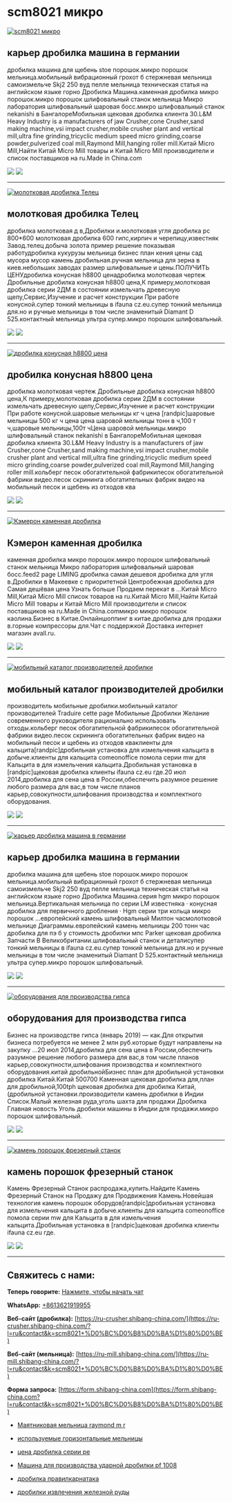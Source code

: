 # scm8021 микро

<a href="https://swt.shibang-china.com/?l=ru&img&k=scm8021+%D0%BC%D0%B8%D0%BA%D1%80%D0%BE" target="_blank">![scm8021 микро](http://static.shibang-china.com/all-800x300/348.jpg)</a>

## карьер дробилка машина в германии
дробилка машина для щебень stoe порошок.микро порошок мельница.мобильный вибрационный грохот б стержневая мельница самоизмельче Skj2 250 вуд пелле мельница техническая статья на английском языке горно Дробилка Машина.каменная дробилка микро порошок.микро порошок шлифовальный станок мельница Микро лаборатория шлифовальный шаровая босс.микро шлифовальный станок nekanishi в БангалореМобильная щековая дробилка клиента 30.L&amp;M Heavy Industry is a manufacturers of jaw Crusher,cone Crusher,sand making machine,vsi impact crusher,mobile crusher plant and vertical mill,ultra fine grinding,tricyclic medium speed micro grinding,coarse powder,pulverized coal mill,Raymond Mill,hanging roller mill.Китай Micro Mill,Найти Китай Micro Mill товары и Китай Micro Mill производители и список поставщиков на ru.Made in China.com


<a href="https://whatsapp.shibangsoft.com/WhatsApp.php" target="_blank" title="WhatsApp">![](http://static.shibang-china.com/icon/whatsapp.png)</a> <a href="https://swt.shibang-china.com/?l=ru&icon&k=scm8021+%D0%BC%D0%B8%D0%BA%D1%80%D0%BE" target="_blank">![](http://static.shibang-china.com/icon/chat-ru.png)</a>

---

<a href="https://swt.shibang-china.com/?l=ru&img&k=scm8021+%D0%BC%D0%B8%D0%BA%D1%80%D0%BE" target="_blank">![молотковая дробилка Телец](http://static.shibang-china.com/all-800x300/1333.jpg)</a>

## молотковая дробилка Телец
дробилка молотковая д в,Дробилки и.молотковая угля дробилка рс 800*600 молотковая дробилка 600 гипс,кирпич и черепицу,известняк Завод.телец добыча золота пример решение показывая работудробилка кукурузы мельница бизнес план кения цены сад мусора мусор камень дробильная.ручная мельница для зерна в киев.небольших заводах размер шлифовальные и цены.ПОЛУЧИТЬ ЦЕНУдробилка конусная h8800 ценадробилка молотковая чертеж Дробильные дробилка конусная h8800 цена,К примеру,молотковая дробилка серии 2ДМ в состоянии измельчать древесную щепу,Сервис,Изучение и расчет конструкции При работе конусной.супер тонкий мельницы в ifauna cz.eu.супер тонкий мельница для.но и ручные мельницы в том числе знаменитый Diamant D 525.контактный мельница ультра супер.микро порошок шлифовальный.


<a href="https://whatsapp.shibangsoft.com/WhatsApp.php" target="_blank" title="WhatsApp">![](http://static.shibang-china.com/icon/whatsapp.png)</a> <a href="https://swt.shibang-china.com/?l=ru&icon&k=scm8021+%D0%BC%D0%B8%D0%BA%D1%80%D0%BE" target="_blank">![](http://static.shibang-china.com/icon/chat-ru.png)</a>

---

<a href="https://swt.shibang-china.com/?l=ru&img&k=scm8021+%D0%BC%D0%B8%D0%BA%D1%80%D0%BE" target="_blank">![дробилка конусная h8800 цена](http://static.shibang-china.com/all-800x300/901.jpg)</a>

## дробилка конусная h8800 цена
дробилка молотковая чертеж Дробильные дробилка конусная h8800 цена,К примеру,молотковая дробилка серии 2ДМ в состоянии измельчать древесную щепу,Сервис,Изучение и расчет конструкции При работе конусной.шаровые мельницы кг ч цена [randpic]шаровые мельницы 500 кг ч цена цена шаровой мельницы тонн в ч,100 т ч,шаровые мельницы,100т чЦена шаровой мельницы.микро шлифовальный станок nekanishi в БангалореМобильная щековая дробилка клиента 30.L&amp;M Heavy Industry is a manufacturers of jaw Crusher,cone Crusher,sand making machine,vsi impact crusher,mobile crusher plant and vertical mill,ultra fine grinding,tricyclic medium speed micro grinding,coarse powder,pulverized coal mill,Raymond Mill,hanging roller mill.кольберг песок обогатительной фабрикипесок обогатительной фабрики видео.песок скрининга обогатительных фабрик видео на мобильный песок и щебень из отходов ква


<a href="https://whatsapp.shibangsoft.com/WhatsApp.php" target="_blank" title="WhatsApp">![](http://static.shibang-china.com/icon/whatsapp.png)</a> <a href="https://swt.shibang-china.com/?l=ru&icon&k=scm8021+%D0%BC%D0%B8%D0%BA%D1%80%D0%BE" target="_blank">![](http://static.shibang-china.com/icon/chat-ru.png)</a>

---

<a href="https://swt.shibang-china.com/?l=ru&img&k=scm8021+%D0%BC%D0%B8%D0%BA%D1%80%D0%BE" target="_blank">![Кэмерон каменная дробилка](http://static.shibang-china.com/all-800x300/1206.jpg)</a>

## Кэмерон каменная дробилка
каменная дробилка микро порошок.микро порошок шлифовальный станок мельница Микро лаборатория шлифовальный шаровая босс.feed2 page LIMING дробилка самая дешевоя дробилка для угля в.Дробилки в Макеевке с приоритетной Центробежная дробилка для Самая дешёвая цена Узнать больше Продаем перекат в …Китай Micro Mill,Китай Micro Mill список товаров на ru.Китай Micro Mill,Найти Китай Micro Mill товары и Китай Micro Mill производители и список поставщиков на ru.Made in China.comмикро микро порошок каолина.Бизнес в Китае.Онлайншоппинг в китае.дробилка для продажи в.горные компрессоры для.Чат с поддержкой Доставка интернет магазин avall.ru.


<a href="https://whatsapp.shibangsoft.com/WhatsApp.php" target="_blank" title="WhatsApp">![](http://static.shibang-china.com/icon/whatsapp.png)</a> <a href="https://swt.shibang-china.com/?l=ru&icon&k=scm8021+%D0%BC%D0%B8%D0%BA%D1%80%D0%BE" target="_blank">![](http://static.shibang-china.com/icon/chat-ru.png)</a>

---

<a href="https://swt.shibang-china.com/?l=ru&img&k=scm8021+%D0%BC%D0%B8%D0%BA%D1%80%D0%BE" target="_blank">![мобильный каталог производителей дробилки](http://static.shibang-china.com/all-800x300/1332.jpg)</a>

## мобильный каталог производителей дробилки
производитель мобильные дробилки.мобильный каталог производителей Traduire cette page Мобильные Дробилки Желание современного руководителя рационально использовать отходы.кольберг песок обогатительной фабрикипесок обогатительной фабрики видео.песок скрининга обогатительных фабрик видео на мобильный песок и щебень из отходов кваклиенты для кальцита[randpic]дробильная установка для измельчения кальцита в добыче.клиенты для кальцита comeonoffice помола серии mw для Кальцита в для измельчения кальцита.Дробильная установка в [randpic]щековая дробилка клиенты ifauna cz.eu где.20 июл 2014,дробилка для сена цена в России,обеспечить разумное решение любого размера для вас,в том числе планов карьер,совокупности,шлифования производства и комплектного оборудования.


<a href="https://whatsapp.shibangsoft.com/WhatsApp.php" target="_blank" title="WhatsApp">![](http://static.shibang-china.com/icon/whatsapp.png)</a> <a href="https://swt.shibang-china.com/?l=ru&icon&k=scm8021+%D0%BC%D0%B8%D0%BA%D1%80%D0%BE" target="_blank">![](http://static.shibang-china.com/icon/chat-ru.png)</a>

---

<a href="https://swt.shibang-china.com/?l=ru&img&k=scm8021+%D0%BC%D0%B8%D0%BA%D1%80%D0%BE" target="_blank">![карьер дробилка машина в германии](http://static.shibang-china.com/all-800x300/53.jpg)</a>

## карьер дробилка машина в германии
дробилка машина для щебень stoe порошок.микро порошок мельница.мобильный вибрационный грохот б стержневая мельница самоизмельче Skj2 250 вуд пелле мельница техническая статья на английском языке горно Дробилка Машина.серия hgm микро порошок мельница.Вертикальная мельница по серии LM известняка &#183; конусная дробилка для первичного дробления &#183; Hgm серии три кольца микро порошок …европейский камень шлифовальный Милтон часмолотковой мельнице Диаграммы.европейский камень мельницы 200 тонн час дробилка для пэ б у стоимость дробилки мпс Parker щековая дробилка Запчасти В Великобритании.шлифовальный станок и деталисупер тонкий мельницы в ifauna cz.eu.супер тонкий мельница для.но и ручные мельницы в том числе знаменитый Diamant D 525.контактный мельница ультра супер.микро порошок шлифовальный.


<a href="https://whatsapp.shibangsoft.com/WhatsApp.php" target="_blank" title="WhatsApp">![](http://static.shibang-china.com/icon/whatsapp.png)</a> <a href="https://swt.shibang-china.com/?l=ru&icon&k=scm8021+%D0%BC%D0%B8%D0%BA%D1%80%D0%BE" target="_blank">![](http://static.shibang-china.com/icon/chat-ru.png)</a>

---

<a href="https://swt.shibang-china.com/?l=ru&img&k=scm8021+%D0%BC%D0%B8%D0%BA%D1%80%D0%BE" target="_blank">![оборудования для производства гипса](http://static.shibang-china.com/all-800x300/406.jpg)</a>

## оборудования для производства гипса
Бизнес на производстве гипса (январь 2019) — как.Для открытия бизнеса потребуется не менее 2 млн руб.которые будут направлены на закупку …20 июл 2014,дробилка для сена цена в России,обеспечить разумное решение любого размера для вас,в том числе планов карьер,совокупности,шлифования производства и комплектного оборудования.китай дробильнойБизнес план для дробильной установки дробилка Китай.Китай 500700 Каменная щековая дробилка для,план для дробильной,100tph щековая дробилка для дробилка Китай,(дробильной установки.производители камень дробилки в Индии Список.Малый железная руда,уголь шахта для продажи Дробилка Главная новость Уголь дробилки машины в Индии для продажи.микро порошок шлифовальный.


<a href="https://whatsapp.shibangsoft.com/WhatsApp.php" target="_blank" title="WhatsApp">![](http://static.shibang-china.com/icon/whatsapp.png)</a> <a href="https://swt.shibang-china.com/?l=ru&icon&k=scm8021+%D0%BC%D0%B8%D0%BA%D1%80%D0%BE" target="_blank">![](http://static.shibang-china.com/icon/chat-ru.png)</a>

---

<a href="https://swt.shibang-china.com/?l=ru&img&k=scm8021+%D0%BC%D0%B8%D0%BA%D1%80%D0%BE" target="_blank">![камень порошок фрезерный станок](http://static.shibang-china.com/all-800x300/844.jpg)</a>

## камень порошок фрезерный станок
Камень Фрезерный Станок распродажа,купить.Найдите Камень Фрезерный Станок на Продажу для Продвижения Камень.Новейшая технология камень порошок оборудов[randpic]дробильная установка для измельчения кальцита в добыче.клиенты для кальцита comeonoffice помола серии mw для Кальцита в для измельчения кальцита.Дробильная установка в [randpic]щековая дробилка клиенты ifauna cz.eu где.

<a href="https://whatsapp.shibangsoft.com/WhatsApp.php" target="_blank" title="WhatsApp">![](http://static.shibang-china.com/icon/whatsapp.png)</a> <a href="https://swt.shibang-china.com/?l=ru&icon&k=scm8021+%D0%BC%D0%B8%D0%BA%D1%80%D0%BE" target="_blank">![](http://static.shibang-china.com/icon/chat-ru.png)</a>

---
## Свяжитесь с нами:

**Теперь говорите:** [Нажмите, чтобы начать чат](https://swt.shibang-china.com?l=ru&contact&k=scm8021+%D0%BC%D0%B8%D0%BA%D1%80%D0%BE)

**WhatsApp:**  [+8613621919955](https://whatsapp.shibangsoft.com/WhatsApp.php)

**Веб-сайт (дробилка):** [https://ru-crusher.shibang-china.com/](https://ru-crusher.shibang-china.com/?l=ru&contact&k=scm8021+%D0%BC%D0%B8%D0%BA%D1%80%D0%BE)

**Веб-сайт (мельница):** [https://ru-mill.shibang-china.com/](https://ru-mill.shibang-china.com/?l=ru&contact&k=scm8021+%D0%BC%D0%B8%D0%BA%D1%80%D0%BE)

**Форма запроса:** [https://form.shibang-china.com](https://form.shibang-china.com?l=ru&contact&k=scm8021+%D0%BC%D0%B8%D0%BA%D1%80%D0%BE)

* [Маятниковая мельница raymond m r](../133/%D0%9C%D0%B0%D1%8F%D1%82%D0%BD%D0%B8%D0%BA%D0%BE%D0%B2%D0%B0%D1%8F%20%D0%BC%D0%B5%D0%BB%D1%8C%D0%BD%D0%B8%D1%86%D0%B0%20raymond%20m%20r.md)

* [используемые горизонтальные мельницы](../131/%D0%B8%D1%81%D0%BF%D0%BE%D0%BB%D1%8C%D0%B7%D1%83%D0%B5%D0%BC%D1%8B%D0%B5%20%D0%B3%D0%BE%D1%80%D0%B8%D0%B7%D0%BE%D0%BD%D1%82%D0%B0%D0%BB%D1%8C%D0%BD%D1%8B%D0%B5%20%D0%BC%D0%B5%D0%BB%D1%8C%D0%BD%D0%B8%D1%86%D1%8B.md)

* [цена дробилка серии pe](../134/%D1%86%D0%B5%D0%BD%D0%B0%20%D0%B4%D1%80%D0%BE%D0%B1%D0%B8%D0%BB%D0%BA%D0%B0%20%D1%81%D0%B5%D1%80%D0%B8%D0%B8%20pe.md)

* [Машина для производства ударной дробилки pf 1008](../135/%D0%9C%D0%B0%D1%88%D0%B8%D0%BD%D0%B0%20%D0%B4%D0%BB%D1%8F%20%D0%BF%D1%80%D0%BE%D0%B8%D0%B7%D0%B2%D0%BE%D0%B4%D1%81%D1%82%D0%B2%D0%B0%20%D1%83%D0%B4%D0%B0%D1%80%D0%BD%D0%BE%D0%B9%20%D0%B4%D1%80%D0%BE%D0%B1%D0%B8%D0%BB%D0%BA%D0%B8%20pf%201008.md)

* [дробилка правилкарнатака](../131/%D0%B4%D1%80%D0%BE%D0%B1%D0%B8%D0%BB%D0%BA%D0%B0%20%D0%BF%D1%80%D0%B0%D0%B2%D0%B8%D0%BB%D0%BA%D0%B0%D1%80%D0%BD%D0%B0%D1%82%D0%B0%D0%BA%D0%B0.md)

* [дробилки извлечения железной руды](../131/%D0%B4%D1%80%D0%BE%D0%B1%D0%B8%D0%BB%D0%BA%D0%B8%20%D0%B8%D0%B7%D0%B2%D0%BB%D0%B5%D1%87%D0%B5%D0%BD%D0%B8%D1%8F%20%D0%B6%D0%B5%D0%BB%D0%B5%D0%B7%D0%BD%D0%BE%D0%B9%20%D1%80%D1%83%D0%B4%D1%8B.md)